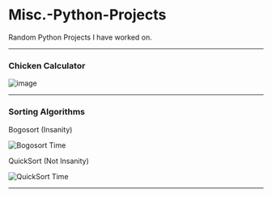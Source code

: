 # Misc.-Python-Projects
Random Python Projects I have worked on.

---

### Chicken Calculator

![image](https://user-images.githubusercontent.com/113266554/224578492-fcd0d4ba-7633-41d8-848a-b509d6ef0ad0.png)

---

### Sorting Algorithms

Bogosort (Insanity)

![Bogosort Time](https://user-images.githubusercontent.com/113266554/235325745-2e4f2da7-cd91-4ab2-998d-eb98be591a4c.png)

QuickSort (Not Insanity)

![QuickSort Time](https://user-images.githubusercontent.com/113266554/235325756-368056f6-e3da-4556-ae58-83c9283dec33.png)

---
